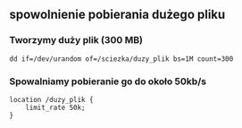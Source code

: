 ## spowolnienie pobierania dużego pliku

### Tworzymy duży plik (300 MB)
```
dd if=/dev/urandom of=/sciezka/duzy_plik bs=1M count=300
```
### Spowalniamy pobieranie go do około 50kb/s
```
location /duzy_plik {
    limit_rate 50k;
}
```
